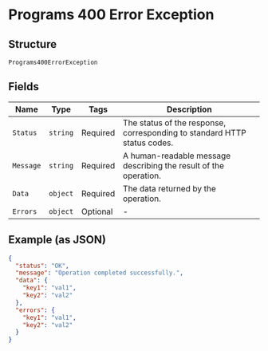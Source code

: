 
# Programs 400 Error Exception

## Structure

`Programs400ErrorException`

## Fields

| Name | Type | Tags | Description |
|  --- | --- | --- | --- |
| `Status` | `string` | Required | The status of the response, corresponding to standard HTTP status codes. |
| `Message` | `string` | Required | A human-readable message describing the result of the operation. |
| `Data` | `object` | Required | The data returned by the operation. |
| `Errors` | `object` | Optional | - |

## Example (as JSON)

```json
{
  "status": "OK",
  "message": "Operation completed successfully.",
  "data": {
    "key1": "val1",
    "key2": "val2"
  },
  "errors": {
    "key1": "val1",
    "key2": "val2"
  }
}
```

